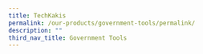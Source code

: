 ```yaml
---
title: TechKakis
permalink: /our-products/government-tools/permalink/
description: ""
third_nav_title: Government Tools
---
```

